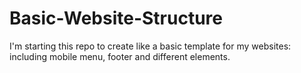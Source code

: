 # Basic-Website-Structure
I'm starting this repo to create like a basic template for my websites: including mobile menu, footer and different elements.
